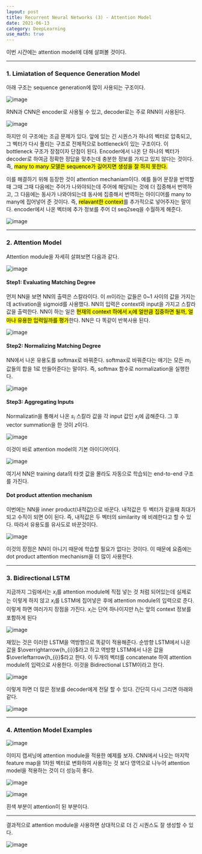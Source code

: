 ```yaml
---
layout: post
title: Recurrent Neural Networks (3) - Attention Model
date: 2021-06-13
category: DeepLearning
use_math: true
---
```


이번 시간에는 attention model에 대해 살펴볼 것이다. 

---


### 1. Limiatation of Sequence Generation Model

아래 구조는 sequence generation에 많이 사용되는 구조이다. 

![image](https://user-images.githubusercontent.com/61526722/121545119-3246ff80-ca45-11eb-8ce0-818261811ee9.png)

RNN과 CNN은 encoder로 사용될 수 있고, decoder로는 주로 RNN이 사용된다. 

![image](https://user-images.githubusercontent.com/61526722/121545401-74704100-ca45-11eb-8cd9-b4dd037a9978.png)

하지만 이 구조에는 조금 문제가 있다. 앞에 있는 긴 시퀀스가 하나의 벡터로 압축되고, 그 벡터가 다시 풀리는 구조로 전체적으로 bottleneck이 있는 구조이다. 이 bottleneck 구조가 장점이자 단점이 된다. Encoder에서 나온 단 하나의 벡터가 decoder로 하여금 정확한 정답을 맞추는데 충분한 정보를 가지고 있지 않다는 것이다. 즉, <mark>many to many 모델은 sequence가 길어지면 생성을 잘 하지 못한다.</mark>

이를 해결하기 위해 등장한 것이 attention mechaniam이다. 예를 들어 문장을 번역할 때 그때 그때 다음에는 주어가 나와야되는데 주어에 해당되는 것에 더 집중해서 번역하고, 그 다음에는 동사가 나와야되는데 동사에 집중해서 번역하는 아이디어를 many to many에 집어넣어 준 것이다. 즉, <mark>relavant한 context</mark>를 추가적으로 넣어주자는 말이다. encoder에서 나온 벡터에 추가 정보를 주어 더 seq2seq을 수월하게 해준다.

![image](https://user-images.githubusercontent.com/61526722/121548146-be5a2680-ca47-11eb-9d33-b05d17b41054.png)

---

### 2. Attention Model

Attention module을 자세히 살펴보면 다음과 같다. 

![image](https://user-images.githubusercontent.com/61526722/121548369-ea75a780-ca47-11eb-9ea1-03a6a5c9748c.png)

#### Step1: Evaluating Matching Degree

먼저 NN을 보면 NN의 출력은 스칼라이다. 이 $m$이라는 값들은 0~1 사이의 값을 가지는데 activation을 sigmoid를 사용했다. NN의 입력은 context와 input을 가지고 스칼라 값을 출력한다. NN이 하는 일은 <mark>현재의 context 하에서 $x_{i}$에 얼만큼 집중하면 될까, 얼마나 유용한 입력일까를 평가</mark>한다. NN은 다 똑같이 반복사용 된다. 

![image](https://user-images.githubusercontent.com/61526722/121548916-5d7f1e00-ca48-11eb-91fc-e98caddb07ec.png)


#### Step2: Normalizing Matching Degree

NN에서 나온 유용도를 softmax로 바꿔준다. softmax로 바꿔준다는 얘기는 모든 $m_{i}$ 값들의 합을 1로 만들어준다는 말이다. 즉, softmax 함수로 normalization을 실행한다. 

![image](https://user-images.githubusercontent.com/61526722/121548925-607a0e80-ca48-11eb-9ccd-79e7c985d0cc.png)


#### Step3: Aggregating Inputs

Normalizatin을 통해서 나온 $s_{i}$ 스칼라 값을 각 input 값인 $x_{i}$에 곱해준다. 그 후 vector summation을 한 것이 $z$이다. 

![image](https://user-images.githubusercontent.com/61526722/121550147-71774f80-ca49-11eb-9777-7f26afdd41ba.png)

이것이 바로 attention model의 기본 아이디어이다. 

![image](https://user-images.githubusercontent.com/61526722/121550445-b4392780-ca49-11eb-8ee4-98c4ac616736.png)

여기서 NN은 training data의 타겟 값을 몰라도 자동으로 학습되는 end-to-end 구조를 가진다. 

#### Dot product attention mechanism

이번에는 NN을 inner product(내적값)으로 바꾼다. 내적값은 두 벡터가 같을때 최대가 되고 수직이 되면 0이 된다. 즉, 내적값은 두 벡터의 similarity 에 비례한다고 할 수 있다. 따라서 유용도를 유사도로 바꾼것이다. 

![image](https://user-images.githubusercontent.com/61526722/121551605-c10a4b00-ca4a-11eb-93b9-ffc54f05f2c9.png)

이것의 장점은 NN이 아니기 때문에 학습할 필요가 없다는 것이다. 이 때문에 요즘에는 dot product attention mechanism을 더 많이 사용한다.

---

### 3. Bidirectional LSTM

지금까지 그림에서는 $x_{i}$를 attention module에 직접 넣는 것 처럼 되어있는데 실제로는 이렇게 하지 않고 $x_{i}$를 LSTM에 집어넣은 후에 attention module의 입력으로 준다. 이렇게 하면 여러가지 장점을 가진다. $x_{i}$는 단어 하나이지만 $h_{i}$는 앞의 context 정보를 포함하게 된다

![image](https://user-images.githubusercontent.com/61526722/121553729-7ee20900-ca4c-11eb-9f9e-e5c389f227b6.png)

재밌는 것은 이러한 LSTM을 역방향으로 똑같이 적용해준다. 순방향 LSTM에서 나온 값을 $\overrightarrow{h_{i}}$라고 하고 역방향 LSTM에서 나온 값을 $\overleftarrow{h_{i}}$라고 한다. 이 두개의 벡터를 concatenate 하여 attention module의 입력으로 사용한다. 이것을 Bidirectional LSTM이라고 한다. 

![image](https://user-images.githubusercontent.com/61526722/121553953-b6e94c00-ca4c-11eb-9431-36cfe361eedb.png)

이렇게 하면 더 많은 정보를 decoder에게 전달 할 수 있다. 간단히 다시 그리면 아래와 같다.

![image](https://user-images.githubusercontent.com/61526722/121554863-7938f300-ca4d-11eb-92a2-552fd4f6e486.png)

---

### 4. Attention Model Examples

![image](https://user-images.githubusercontent.com/61526722/121555184-bf8e5200-ca4d-11eb-8174-55757aea45ff.png)

이미지 캡셔닝에 attention module을 적용한 예제를 보자. CNN에서 나오는 마지막 feature map을 1차원 벡터로 변화하여 사용하는 것 보다 영역으로 나누어 attention model을 적용하는 것이 더 성능히 좋다. 

![image](https://user-images.githubusercontent.com/61526722/121555321-de8ce400-ca4d-11eb-8cd8-d1fc07d0535e.png)

![image](https://user-images.githubusercontent.com/61526722/121555670-290e6080-ca4e-11eb-8890-1550ea6c8972.png)

흰색 부분이 attention이 된 부분이다.

---

결과적으로 attention module을 사용하면 상대적으로 더 긴 시퀀스도 잘 생성할 수 있다. 

![image](https://user-images.githubusercontent.com/61526722/121556040-7db1db80-ca4e-11eb-8584-3788001c291a.png)


